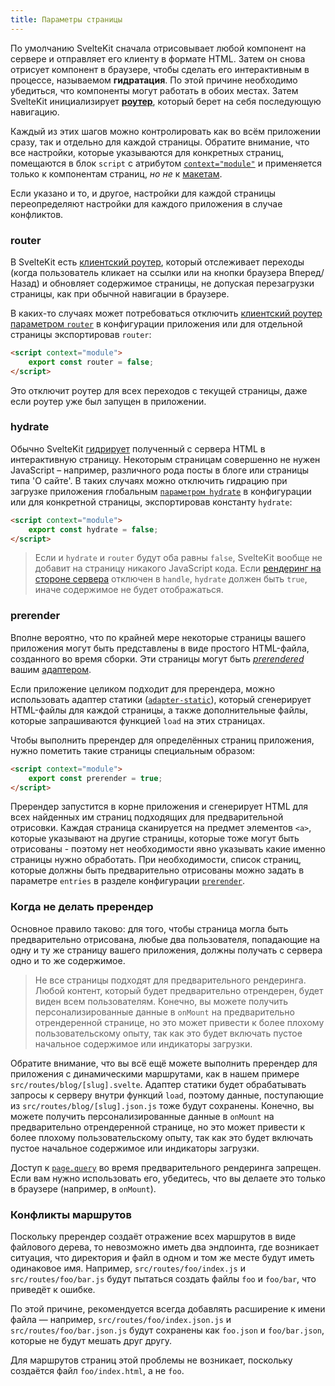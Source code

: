 ```yaml
---
title: Параметры страницы
---
```


По умолчанию SvelteKit сначала отрисовывает любой компонент на сервере и отправляет его клиенту в формате HTML. Затем он снова отрисует компонент в браузере, чтобы сделать его интерактивным в процессе, называемом **гидратация**. По этой причине необходимо убедиться, что компоненты могут работать в обоих местах. Затем SvelteKit инициализирует [**роутер**](#marshruty), который берет на себя последующую навигацию.

Каждый из этих шагов можно контролировать как во всём приложении сразу, так и отдельно для каждой страницы. Обратите внимание, что все настройки, которые указываются для конкретных страниц, помещаются в блок `script` с атрибутом [`context="module"`](https://ru.svelte.dev/docs#script_context_module) и применяется только к компонентам страниц, _но не_ к [макетам](#makety).

Если указано и то, и другое, настройки для каждой страницы переопределяют настройки для каждого приложения в случае конфликтов.

### router

В SvelteKit есть [клиентский роутер](#prilozhenie-routing), который отслеживает переходы (когда пользователь кликает на ссылки или на кнопки браузера Вперед/Назад) и обновляет содержимое страницы, не допуская перезагрузки страницы, как при обычной навигации в браузере.

В каких-то случаях может потребоваться отключить [клиентский роутер](#prilozhenie-routing) [параметром `router`](#konfiguracziya-router) в конфигурации приложения или для отдельной страницы экспортировав `router`:

```html
<script context="module">
	export const router = false;
</script>
```

Это отключит роутер для всех переходов с текущей страницы, даже если роутер уже был запущен в приложении.

### hydrate

Обычно SvelteKit [гидрирует](#prilozhenie-hydration) полученный с сервера HTML в интерактивную страницу. Некоторым страницам совершенно не нужен JavaScript – например, различного рода посты в блоге или страницы типа 'О сайте'. В таких случаях можно отключить гидрацию при загрузке приложения глобальным [`параметром hydrate`](#konfiguracziya-hydrate) в конфигурации или для конкретной страницы, экспортировав константу `hydrate`:

```html
<script context="module">
	export const hydrate = false;
</script>
```

> Если и `hydrate` и `router` будут оба равны `false`, SvelteKit вообще не добавит на страницу никакого JavaScript кода. Если [рендеринг на стороне сервера](#huki-handle) отключен в `handle`, `hydrate` должен быть `true`, иначе содержимое не будет отображаться.

### prerender

Вполне вероятно, что по крайней мере некоторые страницы вашего приложения могут быть представлены в виде простого HTML-файла, созданного во время сборки. Эти страницы могут быть [_prerendered_](#prilozhenie-prerendering) вашим [адаптером](#adaptery).

Если приложение целиком подходит для пререндера, можно использовать адаптер статики ([`adapter-static`](https://github.com/sveltejs/kit/tree/master/packages/adapter-static)), который сгенерирует HTML-файлы для каждой страницы, а также дополнительные файлы, которые запрашиваются функцией `load` на этих страницах.

Чтобы выполнить пререндер для определённых страниц приложения, нужно пометить такие страницы специальным образом:

```html
<script context="module">
	export const prerender = true;
</script>
```

Пререндер запустится в корне приложения и сгенерирует HTML для всех найденных им страниц подходящих для предварительной отрисовки. Каждая страница сканируется на предмет элементов `<a>`, которые указывают на другие страницы, которые тоже могут быть отрисованы - поэтому нет необходимости явно указывать какие именно страницы нужно обработать. При необходимости, список страниц, которые должны быть предварительно отрисованы можно задать в параметре `entries` в разделе конфигурации [`prerender`](#konfiguracziya-prerender).

### Когда не делать пререндер

Основное правило таково: для того, чтобы страница могла быть предварительно отрисована, любые два пользователя, попадающие на одну и ту же страницу вашего приложения, должны получать с сервера одно и то же содержимое.

> Не все страницы подходят для предварительного рендеринга. Любой контент, который будет предварительно отрендерен, будет виден всем пользователям. Конечно, вы можете получить персонализированные данные в `onMount` на предварительно отрендеренной странице, но это может привести к более плохому пользовательскому опыту, так как это будет включать пустое начальное содержимое или индикаторы загрузки.

Обратите внимание, что вы всё ещё можете выполнить пререндер для приложения с динамическими маршрутами, как в нашем примере `src/routes/blog/[slug].svelte`. Адаптер статики будет обрабатывать запросы к серверу внутри функций `load`, поэтому данные, поступающие из `src/routes/blog/[slug].json.js` тоже будут сохранены. Конечно, вы можете получить персонализированные данные в `onMount` на предварительно отрендеренной странице, но это может привести к более плохому пользовательскому опыту, так как это будет включать пустое начальное содержимое или индикаторы загрузки.

Доступ к [`page.query`](#loading-input-page) во время предварительного рендеринга запрещен. Если вам нужно использовать его, убедитесь, что вы делаете это только в браузере (например, в `onMount`).

### Конфликты маршрутов

Поскольку пререндер создаёт отражение всех маршрутов в виде файлового дерева, то невозможно иметь два эндпоинта, где возникает ситуация, что директория и файл в одном и том же месте будут иметь одинаковое имя. Например, `src/routes/foo/index.js` и `src/routes/foo/bar.js` будут пытаться создать файлы `foo` и `foo/bar`, что приведёт к ошибке.

По этой причине, рекомендуется всегда добавлять расширение к имени файла — например, `src/routes/foo/index.json.js` и `src/routes/foo/bar.json.js` будут сохранены как `foo.json` и `foo/bar.json`, которые не будут мешать друг другу.

Для маршрутов страниц этой проблемы не возникает, поскольку создаётся файл `foo/index.html`, а не `foo`.
